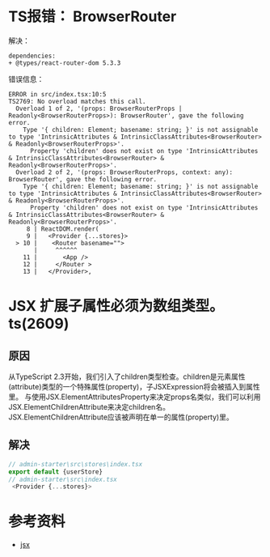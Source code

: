 # TS报错： BrowserRouter
解决：
```
dependencies:
+ @types/react-router-dom 5.3.3   
```
错误信息：
``` shell
ERROR in src/index.tsx:10:5
TS2769: No overload matches this call. 
  Overload 1 of 2, '(props: BrowserRouterProps | Readonly<BrowserRouterProps>): BrowserRouter', gave the following error.
    Type '{ children: Element; basename: string; }' is not assignable to type 'IntrinsicAttributes & IntrinsicClassAttributes<BrowserRouter> & Readonly<BrowserRouterProps>'.
      Property 'children' does not exist on type 'IntrinsicAttributes & IntrinsicClassAttributes<BrowserRouter> & Readonly<BrowserRouterProps>'.
  Overload 2 of 2, '(props: BrowserRouterProps, context: any): BrowserRouter', gave the following error.
    Type '{ children: Element; basename: string; }' is not assignable to type 'IntrinsicAttributes & IntrinsicClassAttributes<BrowserRouter> & Readonly<BrowserRouterProps>'.
      Property 'children' does not exist on type 'IntrinsicAttributes & IntrinsicClassAttributes<BrowserRouter> & Readonly<BrowserRouterProps>'.
     8 | ReactDOM.render(
     9 |   <Provider {...stores}>      
  > 10 |    <Router basename="">       
       |     ^^^^^^
    11 |       <App />
    12 |     </Router >
    13 |   </Provider>,

```
# JSX 扩展子属性必须为数组类型。ts(2609)
## 原因
从TypeScript 2.3开始，我们引入了children类型检查。children是元素属性(attribute)类型的一个特殊属性(property)，子JSXExpression将会被插入到属性里。 与使用JSX.ElementAttributesProperty来决定props名类似，我们可以利用JSX.ElementChildrenAttribute来决定children名。 JSX.ElementChildrenAttribute应该被声明在单一的属性(property)里。
## 解决
```js
// admin-starter\src\stores\index.tsx
export default {userStore}
// admin-starter\src\index.tsx
 <Provider {...stores}>

```
# 参考资料
- [jsx](https://tslang.baiqian.ltd/handbook/jsx.html)